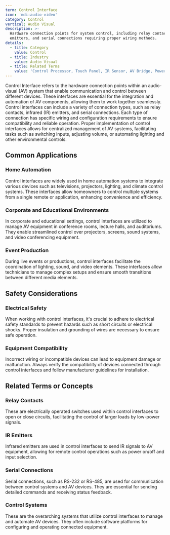 ```yaml
---
term: Control Interface
icon: 'mdi:audio-video'
category: Control
vertical: Audio Visual
description: >-
  Hardware connection points for system control, including relay contacts, IR
  emitters, and serial connections requiring proper wiring methods.
details:
  - title: Category
    value: Control
  - title: Industry
    value: Audio Visual
  - title: Related Terms
    value: 'Control Processor, Touch Panel, IR Sensor, AV Bridge, Power Conditioner'
---
```

Control Interface refers to the hardware connection points within an audio-visual (AV) system that enable communication and control between different devices. These interfaces are essential for the integration and automation of AV components, allowing them to work together seamlessly. Control interfaces can include a variety of connection types, such as relay contacts, infrared (IR) emitters, and serial connections. Each type of connection has specific wiring and configuration requirements to ensure compatibility and reliable operation. Proper implementation of control interfaces allows for centralized management of AV systems, facilitating tasks such as switching inputs, adjusting volume, or automating lighting and other environmental controls.

## Common Applications

### Home Automation
Control interfaces are widely used in home automation systems to integrate various devices such as televisions, projectors, lighting, and climate control systems. These interfaces allow homeowners to control multiple systems from a single remote or application, enhancing convenience and efficiency.

### Corporate and Educational Environments
In corporate and educational settings, control interfaces are utilized to manage AV equipment in conference rooms, lecture halls, and auditoriums. They enable streamlined control over projectors, screens, sound systems, and video conferencing equipment.

### Event Production
During live events or productions, control interfaces facilitate the coordination of lighting, sound, and video elements. These interfaces allow technicians to manage complex setups and ensure smooth transitions between different media elements.

## Safety Considerations

### Electrical Safety
When working with control interfaces, it's crucial to adhere to electrical safety standards to prevent hazards such as short circuits or electrical shocks. Proper insulation and grounding of wires are necessary to ensure safe operation.

### Equipment Compatibility
Incorrect wiring or incompatible devices can lead to equipment damage or malfunction. Always verify the compatibility of devices connected through control interfaces and follow manufacturer guidelines for installation.

## Related Terms or Concepts

### Relay Contacts
These are electrically operated switches used within control interfaces to open or close circuits, facilitating the control of larger loads by low-power signals.

### IR Emitters
Infrared emitters are used in control interfaces to send IR signals to AV equipment, allowing for remote control operations such as power on/off and input selection.

### Serial Connections
Serial connections, such as RS-232 or RS-485, are used for communication between control systems and AV devices. They are essential for sending detailed commands and receiving status feedback.

### Control Systems
These are the overarching systems that utilize control interfaces to manage and automate AV devices. They often include software platforms for configuring and operating connected equipment.
